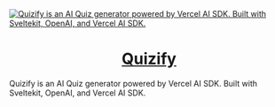 <a href="https://www.quizify.xyz/">
  <img alt="Quizify is an AI Quiz generator powered by Vercel AI SDK. Built with Sveltekit, OpenAI, and Vercel AI SDK." src="https://app.quizify.xyz/quizify-opengraph-image.png">
  <h1 align="center">Quizify</h1>
</a>

Quizify is an AI Quiz generator powered by Vercel AI SDK. Built with Sveltekit, OpenAI, and Vercel AI SDK.
